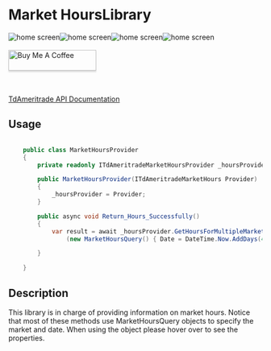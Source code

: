# Market HoursLibrary

<img src="https://img.shields.io/github/issues/ucrengineer/TraderShop.Financials"
    alt = "home screen"
    style = "float: left"/>
<img src="https://img.shields.io/github/forks/ucrengineer/TraderShop.Financials"
    alt = "home screen"
    style = "float: left"/>
<img src="https://img.shields.io/github/stars/ucrengineer/TraderShop.Financials"
    alt = "home screen"
    style = "float: left"/>
<img src="https://img.shields.io/github/license/ucrengineer/TraderShop.Financials.TdAmeritrade"
    alt = "home screen"
    style = "float: left"/>

<br></br>
<a href="https://www.buymeacoffee.com/ucrengineer" target="_blank"><img src="https://www.buymeacoffee.com/assets/img/custom_images/orange_img.png" alt="Buy Me A Coffee" style="height: 41px !important;width: 174px !important;box-shadow: 0px 3px 2px 0px rgba(190, 190, 190, 0.5) !important;-webkit-box-shadow: 0px 3px 2px 0px rgba(190, 190, 190, 0.5) !important;" ></a>

<br></br>
[TdAmeritrade API Documentation](https://developer.tdameritrade.com/market-hours/apis)

## Usage

```csharp

    public class MarketHoursProvider
    {
        private readonly ITdAmeritradeMarketHoursProvider _hoursProvider;

        public MarketHoursProvider(ITdAmeritradeMarketHours Provider)
        {
            _hoursProvider = Provider;
        }

        public async void Return_Hours_Successfully()
        {
            var result = await _hoursProvider.GetHoursForMultipleMarkets
                (new MarketHoursQuery() { Date = DateTime.Now.AddDays(4), Markets = new string[] { "FUTURE" } }, CancellationToken.None);

        }

    }
```

## Description

This library is in charge of providing information on market hours. Notice that most of these methods use MarketHoursQuery objects to specify the market and date. When using the object please hover over to see the properties.
